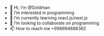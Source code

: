 - 👋 Hi, I’m @Goldman
- 👀 I’m interested in programming
- 🌱 I’m currently learning react.js/next.js
- 💞️ I’m looking to collaborate on programming
- 📫 How to reach me +998994688362

<!---
GoldMan/GoldMan is a ✨ special ✨ repository because its `README.md` (this file) appears on your GitHub profile.
You can click the Preview link to take a look at your changes.
--->
